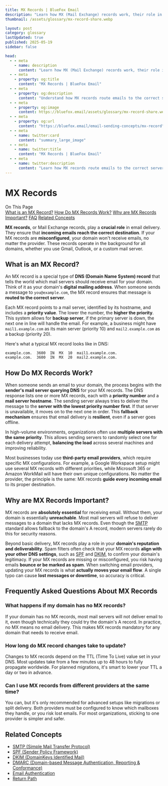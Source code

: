 ```yaml
---
title: MX Records | BlueFox Email
description: "Learn how MX (Mail Exchange) records work, their role in email delivery, and how they direct incoming messages to the correct mail servers."
thumbnail: /assets/glossary/mx-record-share.webp

layout: post
category: glossary
lastUpdated: true
published: 2025-05-19
sidebar: false

head:
  - - meta
    - name: description
      content: "Learn how MX (Mail Exchange) records work, their role in email delivery, and how they direct incoming messages to the correct mail servers."
  - - meta
    - property: og:title
      content: "MX Records | BlueFox Email"
  - - meta
    - property: og:description
      content: "Understand how MX records route emails to the correct servers and why they're essential for reliable email delivery."
  - - meta
    - property: og:image
      content: https://bluefox.email/assets/glossary/mx-record-share.webp
  - - meta
    - property: og:url
      content: "https://bluefox.email/email-sending-concepts/mx-record"
  - - meta
    - name: twitter:card
      content: "summary_large_image"
  - - meta
    - name: twitter:title
      content: "MX Records | BlueFox Email"
  - - meta
    - name: twitter:description
      content: "Learn how MX records route emails to the correct servers and why they're essential for reliable email delivery."
---
```


# MX Records

<div class="page-nav">
  <div class="page-nav-title">On This Page</div>
  <div class="page-nav-items">
    <a href="#what-is-mx-record">What is an MX Record?</a>
    <a href="#how-do-mx-records-work">How Do MX Records Work?</a>
    <a href="#why-are-mx-records-important">Why are MX Records Important?</a>
    <a href="#frequently-asked-questions-about-mx-records">FAQ</a>
    <a href="#related-concepts">Related Concepts</a>
  </div>
</div>

<style>
  .section-spacer {
  height: 40px;
  width: 100%;
  display: block;
  content: "";
  margin-top: 80px;
}
</style>


**MX records**, or Mail Exchange records, play a **crucial role** in email delivery. They ensure that **incoming emails reach the correct destination**. If your MX records are **misconfigured**, your domain won't receive emails, no matter the provider. These records operate in the background for all domains, whether you use Gmail, Outlook, or a custom mail server.

## <a id="what-is-mx-record"></a>What is an MX Record?

An MX record is a special type of **DNS (Domain Name System) record** that tells the world which mail servers should receive email for your domain. Think of it as your domain's **digital mailing address**. When someone sends a message to `you@example.com`, the MX record ensures that message is **routed to the correct server**.

Each MX record points to a mail server, identified by its hostname, and includes a **priority value**. The lower the number, the **higher the priority**. This system allows for **backup server**, if the primary server is down, the next one in line will handle the email. For example, a business might have `mail1.example.com` as its main server (priority 10) and `mail2.example.com` as a backup (priority 20).

Here's what a typical MX record looks like in DNS:

```
example.com.  3600  IN  MX  10  mail1.example.com.
example.com.  3600  IN  MX  20  mail2.example.com.
```

## <a id="how-do-mx-records-work"></a>How Do MX Records Work?

When someone sends an email to your domain, the process begins with the **sender's mail server querying DNS** for your MX records. The DNS response lists one or more MX records, each with a **priority number** and a **mail server hostname**. The sending server always tries to deliver the message to the **server with the lowest priority number first**. If that server is unavailable, it moves on to the next one in order. This **fallback mechanism** ensures that email delivery is **resilient**, even if a server goes offline.

In high-volume environments, organizations often use **multiple servers with the same priority**. This allows sending servers to randomly select one for each delivery attempt, **balancing the load** across several machines and improving reliability.

Most businesses today use **third-party email providers**, which require specific MX configurations. For example, a Google Workspace setup might use several MX records with different priorities, while Microsoft 365 or Amazon WorkMail will have their own unique configurations. No matter the provider, the principle is the same: MX records **guide every incoming email** to its proper destination.

## <a id="why-are-mx-records-important"></a>Why are MX Records Important?

MX records are **absolutely essential** for receiving email. Without them, your domain is essentially **unreachable**. Most mail servers will refuse to deliver messages to a domain that lacks MX records. Even though the [SMTP](/email-sending-concepts/smtp) standard allows fallback to the domain's A record, modern servers rarely do this for security reasons.

Beyond basic delivery, MX records play a role in your **domain's reputation and deliverability**. Spam filters often check that your MX records **align with your other DNS settings**, such as [SPF](/email-sending-concepts/spf) and [DKIM](/email-sending-concepts/dkim), to confirm your domain's legitimacy. If your MX records are missing or misconfigured, you risk having emails **bounce or be marked as spam**. When switching email providers, updating your MX records is what **actually moves your email flow**. A single typo can cause **lost messages or downtime**, so accuracy is critical.

## <a id="frequently-asked-questions-about-mx-records"></a>Frequently Asked Questions About MX Records

### What happens if my domain has no MX records?
If your domain has no MX records, most mail servers will not deliver email to it, even though technically they could try the domain's A record. In practice, no MX means no email delivery. This makes MX records mandatory for any domain that needs to receive email.

### How long do MX record changes take to update?
Changes to MX records depend on the TTL (Time To Live) value set in your DNS. Most updates take from a few minutes up to 48 hours to fully propagate worldwide. For planned migrations, it's smart to lower your TTL a day or two in advance.

### Can I use MX records from different providers at the same time?
You can, but it's only recommended for advanced setups like migrations or split delivery. Both providers must be configured to know which mailboxes they handle, or you risk lost emails. For most organizations, sticking to one provider is simpler and safer.


## <a id="related-concepts"></a>Related Concepts

- [SMTP (Simple Mail Transfer Protocol)](/email-sending-concepts/smtp)
- [SPF (Sender Policy Framework)](/email-sending-concepts/spf)
- [DKIM (DomainKeys Identified Mail)](/email-sending-concepts/dkim)
- [DMARC (Domain-based Message Authentication, Reporting & Conformance)](/email-sending-concepts/dmarc)
- [Email Authentication](/email-sending-concepts/email-authentication)
- [Return Path](/email-sending-concepts/return-path)

<div class="section-spacer"></div>
<GlossaryCTA />
